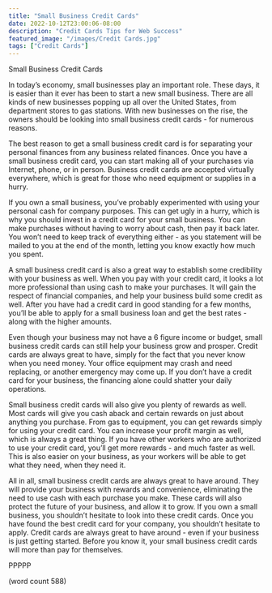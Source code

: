 ```yaml
---
title: "Small Business Credit Cards"
date: 2022-10-12T23:00:06-08:00
description: "Credit Cards Tips for Web Success"
featured_image: "/images/Credit Cards.jpg"
tags: ["Credit Cards"]
---
```


Small Business Credit Cards

In today’s economy, small businesses play an important role.  These days, it is easier than it ever has been to start a new small business.  There are all kinds of new businesses popping up all over the United States, from department stores to gas stations.  With new businesses on the rise, the owners should be looking into small business credit cards - for numerous reasons.

The best reason to get a small business credit card is for separating your personal finances from any business related finances.  Once you have a small business credit card, you can start making all of your purchases via Internet, phone, or in person.  Business credit cards are accepted virtually everywhere, which is great for those who need equipment or supplies in a hurry.

If you own a small business, you’ve probably experimented with using your personal cash for company purposes.  This can get ugly in a hurry, which is why you should invest in a credit card for your small business.  You can make purchases without having to worry about cash, then pay it back later.  You won’t need to keep track of everything either - as you statement will be mailed to you at the end of the month, letting you know exactly how much you spent.

A small business credit card is also a great way to establish some credibility with your business as well.  When you pay with your credit card, it looks a lot more professional than using cash to make your purchases.  It will gain the respect of financial companies, and help your business build some credit as well.  After you have had a credit card in good standing for a few months, you’ll be able to apply for a small business loan and get the best rates - along with the higher amounts.

Even though your business may not have a 6 figure income or budget, small business credit cards can still help your business grow and prosper.  Credit cards are always great to have, simply for the fact that you never know when you need money.  Your office equipment may crash and need replacing, or another emergency may come up.  If you don’t have a credit card for your business, the financing alone could shatter your daily operations.

Small business credit cards will also give you plenty of rewards as well.  Most cards will give you cash aback and certain rewards on just about anything you purchase.  From gas to equipment, you can get rewards simply for using your credit card.  You can increase your profit margin as well, which is always a great thing.  If you have other workers who are authorized to use your credit card, you’ll get more rewards - and much faster as well.  This is also easier on your business, as your workers will be able to get what they need, when they need it.

All in all, small business credit cards are always great to have around.  They will provide your business with rewards and convenience, eliminating the need to use cash with each purchase you make.  These cards will also protect the future of your business, and allow it to grow.  If you own a small business, you shouldn’t hesitate to look into these credit cards.  Once you have found the best credit card for your company, you shouldn’t hesitate to apply.  Credit cards are always great to have around - even if your business is just getting started.  Before you know it, your small business credit cards will more than pay for themselves.

PPPPP

(word count 588)
